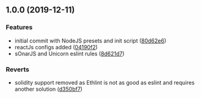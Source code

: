 ## 1.0.0 (2019-12-11)

### Features

* initial commit with NodeJS presets and init script ([80d62e6](https://gitlab.com/atixlabs/eslint-config/commit/80d62e6))
* reactJs configs added ([04190f2](https://gitlab.com/atixlabs/eslint-config/commit/04190f2))
* sOnarJS and Unicorn eslint rules ([8d621d7](https://gitlab.com/atixlabs/eslint-config/commit/8d621d7))


### Reverts

* solidity support removed as Ethlint is not as good as eslint and requires another solution ([d350bf7](https://gitlab.com/atixlabs/eslint-config/commit/d350bf7))